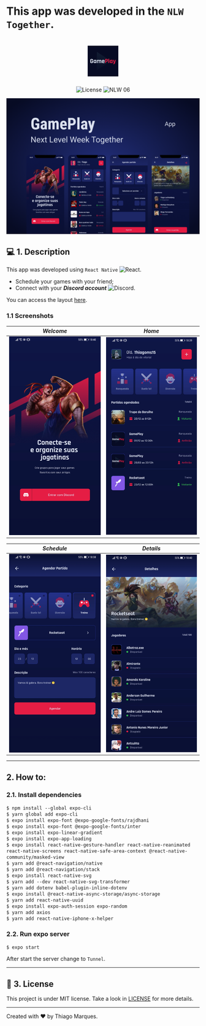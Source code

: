 # This app was developed in the `NLW Together`.

<h1 align="center">
  <img alt="GamePlay" height="80" title="Plant Manager" src="./assets/icon.png" />
</h1>

<p align="center">
  <img alt="License" src="https://img.shields.io/static/v1?label=license&message=MIT&color=E51C44&labelColor=0A1033">

 <img src="https://img.shields.io/static/v1?label=NLW&message=06&color=E51C44&labelColor=0A1033" alt="NLW 06" />
</p>

![cover](./images/cover.png?style=flat)

## 💻 1. Description
This app was developed using `React Native` <img width="20" alt="React" src="https://reactnative.dev/img/header_logo.svg">.

- Schedule your games with your friend;
- Connect with your ***Discord account*** <img width="20" alt="Discord" src="https://d33wubrfki0l68.cloudfront.net/5be3f5f20eaa5a1ff1c9e4b2f58ea421c84c8106/7987e/img/showcase/discord.png">.



You can access the layout [here](https://www.figma.com/file/FlXZbqp1cPulpcWbQiJDF8/GamePlay---NLW-Together?node-id=58913%3A83).

### 1.1 Screenshots

| ***Welcome***  |  ***Home***  |
| ------------------- | ------------------- |
| <img width="250" alt="Welcome" src="./images/01.jpg">  |  <img width="250" alt="Home" src="./images/02.jpg">  |


| ***Schedule***  |  ***Details***  |
| ------------------- | ------------------- |
| <img width="250" alt="Schedule" src="./images/03.jpg"> | <img width="250" alt="Details" src="./images/04.jpg"> |


___
## 2. How to:

### 2.1. Install dependencies

```
$ npm install --global expo-cli
$ yarn global add expo-cli
$ expo install expo-font @expo-google-fonts/rajdhani
$ expo install expo-font @expo-google-fonts/inter
$ expo install expo-linear-gradient
$ expo install expo-app-loading
$ expo install react-native-gesture-handler react-native-reanimated react-native-screens react-native-safe-area-context @react-native-community/masked-view
$ yarn add @react-navigation/native
$ yarn add @react-navigation/stack
$ expo install react-native-svg
$ yarn add --dev react-native-svg-transformer
$ yarn add dotenv babel-plugin-inline-dotenv
$ expo install @react-native-async-storage/async-storage
$ yarn add react-native-uuid
$ expo install expo-auth-session expo-random
$ yarn add axios
$ yarn add react-native-iphone-x-helper

```

### 2.2. Run expo server


```
$ expo start
```

After start the server change to `Tunnel`.

___

## 📄 3. License

This project is under MIT license. Take a look in [LICENSE](LICENSE.md) for more details.

___

Created with ❤️ by Thiago Marques.